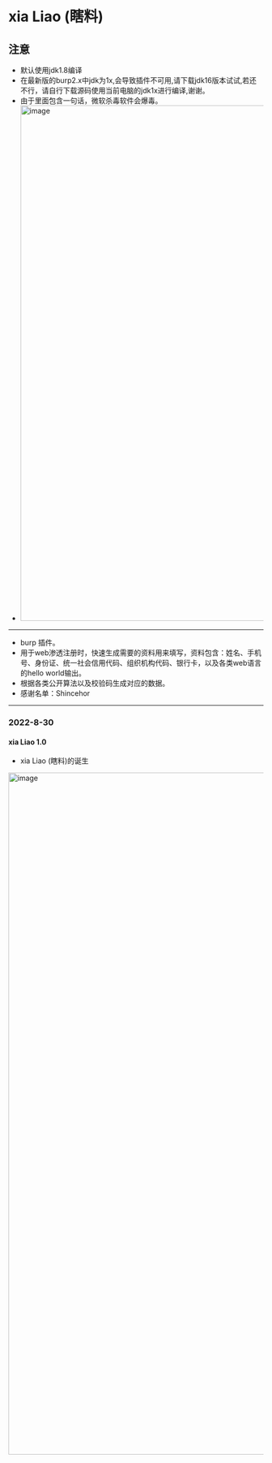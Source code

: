# xia Liao (瞎料)

## 注意
* 默认使用jdk1.8编译
* 在最新版的burp2.x中jdk为1x,会导致插件不可用,请下载jdk16版本试试,若还不行，请自行下载源码使用当前电脑的jdk1x进行编译,谢谢。
* 由于里面包含一句话，微软杀毒软件会爆毒。
* <img width="1016" alt="image" src="https://user-images.githubusercontent.com/30351807/187931574-92efca8b-1e7f-4e17-900f-79b6fd7e2a66.png">


***********

* burp 插件。
* 用于web渗透注册时，快速生成需要的资料用来填写，资料包含：姓名、手机号、身份证、统一社会信用代码、组织机构代码、银行卡，以及各类web语言的hello world输出。
* 根据各类公开算法以及校验码生成对应的数据。
* 感谢名单：Shincehor

**********
### 2022-8-30
#### xia Liao 1.0
* xia Liao (瞎料)的诞生

<img width="1344" alt="image" src="https://user-images.githubusercontent.com/30351807/187430077-b80e9f06-9761-44bf-a9d9-df15cc89e9e0.png">

